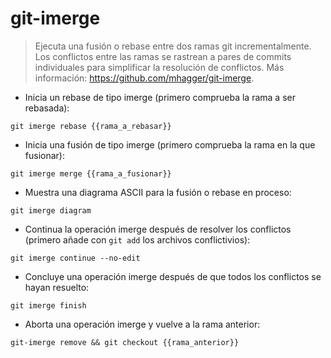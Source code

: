 # git-imerge

> Ejecuta una fusión o rebase entre dos ramas git incrementalmente.
> Los conflictos entre las ramas se rastrean a pares de commits individuales para simplificar la resolución de conflictos.
> Más información: <https://github.com/mhagger/git-imerge>.

- Inicia un rebase de tipo imerge (primero comprueba la rama a ser rebasada):

`git imerge rebase {{rama_a_rebasar}}`

- Inicia una fusión de tipo imerge (primero comprueba la rama en la que fusionar):

`git imerge merge {{rama_a_fusionar}}`

- Muestra una diagrama ASCII para la fusión o rebase en proceso:

`git imerge diagram`

- Continua la operación imerge después de resolver los conflictos (primero añade con `git add` los archivos conflictivios):

`git imerge continue --no-edit`

- Concluye una operación imerge después de que todos los conflictos se hayan resuelto:

`git imerge finish`

- Aborta una operación imerge y vuelve a la rama anterior:

`git-imerge remove && git checkout {{rama_anterior}}`
